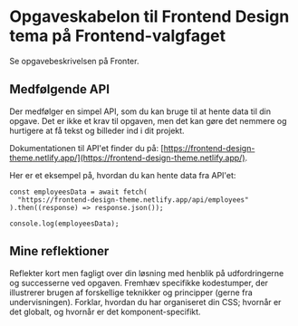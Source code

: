 # Opgaveskabelon til Frontend Design tema på Frontend-valgfaget

Se opgavebeskrivelsen på Fronter.

## Medfølgende API

Der medfølger en simpel API, som du kan bruge til at hente data til din opgave. Det er ikke et krav til opgaven, men det kan gøre det nemmere og hurtigere at få tekst og billeder ind i dit projekt.

Dokumentationen til API'et finder du på: [https://frontend-design-theme.netlify.app/](https://frontend-design-theme.netlify.app/).

Her er et eksempel på, hvordan du kan hente data fra API'et:

```astro
const employeesData = await fetch(
  "https://frontend-design-theme.netlify.app/api/employees"
).then((response) => response.json());

console.log(employeesData);
```

## Mine reflektioner

Reflekter kort men fagligt over din løsning med henblik på udfordringerne og successerne ved opgaven.
Fremhæv specifikke kodestumper, der illustrerer brugen af forskellige teknikker og principper (gerne fra undervisningen).
Forklar, hvordan du har organiseret din CSS; hvornår er det globalt, og hvornår er det komponent-specifikt.
